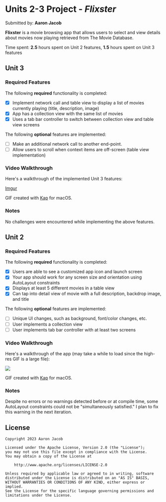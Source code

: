 # Units 2-3 Project - *Flixster*

Submitted by: **Aaron Jacob**

**Flixster** is a movie browsing app that allows users to select and view details about movies now playing retrieved from The Movie Database.

Time spent: **2.5** hours spent on Unit 2 features, **1.5** hours spent on Unit 3 features

## Unit 3

### Required Features

The following **required** functionality is completed:

- [x] Implement network call and table view to display a list of movies currently playing (title, description, image)
- [x] App has a collection view with the same list of movies
- [x] Uses a tab bar controller to switch between collection view and table view screens
 
The following **optional** features are implemented:

- [ ] Make an additional network call to another end-point.	
- [ ] Allow users to scroll when context items are off-screen (table view implementation)

### Video Walkthrough

Here's a walkthrough of the implemented Unit 3 features:

[Imgur](https://imgur.com/Zh4zwBZ)

GIF created with [Kap](https://getkap.co/) for macOS.

### Notes

No challenges were encountered while implementing the above features.

## Unit 2

### Required Features

The following **required** functionality is completed:

- [x] Users are able to see a customized app icon and launch screen
- [x] Your app should work for any screen size and orientation using AutoLayout constraints
- [x] Displays at least 5 different movies in a table view
- [x] Can tap into detail view of movie with a full description, backdrop image, and title
 
The following **optional** features are implemented:

- [ ] Unique UI changes, such as background, font/color changes, etc.
- [ ] User implements a collection view
- [ ] User implements tab bar controller with at least two screens

### Video Walkthrough

Here's a walkthrough of the app (may take a while to load since the high-res GIF is a large file):

![](/FlixsterUnit2GIF.gif)

GIF created with [Kap](https://getkap.co/) for macOS.

### Notes

Despite no errors or no warnings detected before or at compile time, some AutoLayout constraints could not be "simultaneously satisfied." I plan to fix this warning in the next iteration.

## License

    Copyright 2023 Aaron Jacob

    Licensed under the Apache License, Version 2.0 (the "License");
    you may not use this file except in compliance with the License.
    You may obtain a copy of the License at

        http://www.apache.org/licenses/LICENSE-2.0

    Unless required by applicable law or agreed to in writing, software
    distributed under the License is distributed on an "AS IS" BASIS,
    WITHOUT WARRANTIES OR CONDITIONS OF ANY KIND, either express or implied.
    See the License for the specific language governing permissions and
    limitations under the License.
